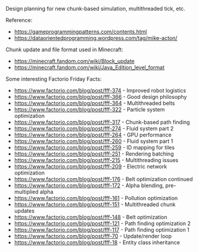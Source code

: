 Design planning for new chunk-based simulation, multithreaded tick, etc.


Reference:
* https://gameprogrammingpatterns.com/contents.html
* https://dataorientedprogramming.wordpress.com/tag/mike-acton/


Chunk update and file format used in Minecraft:
* https://minecraft.fandom.com/wiki/Block_update
* https://minecraft.fandom.com/wiki/Java_Edition_level_format


Some interesting Factorio Friday Facts:
* https://www.factorio.com/blog/post/fff-374 - Improved robot logistics
* https://www.factorio.com/blog/post/fff-366 - Good design philosophy
* https://www.factorio.com/blog/post/fff-364 - Multithreaded belts
* https://www.factorio.com/blog/post/fff-322 - Particle system optimization
* https://www.factorio.com/blog/post/fff-317 - Chunk-based path finding
* https://www.factorio.com/blog/post/fff-274 - Fluid system part 2
* https://www.factorio.com/blog/post/fff-264 - GPU performance
* https://www.factorio.com/blog/post/fff-260 - Fluid system part 1
* https://www.factorio.com/blog/post/fff-259 - ID mapping for tiles
* https://www.factorio.com/blog/post/fff-251 - Rendering batching
* https://www.factorio.com/blog/post/fff-215 - Multithreading issues
* https://www.factorio.com/blog/post/fff-209 - Electric network optimization
* https://www.factorio.com/blog/post/fff-176 - Belt optimization continued
* https://www.factorio.com/blog/post/fff-172 - Alpha blending, pre-multiplied alpha
* https://www.factorio.com/blog/post/fff-161 - Pollution optimization
* https://www.factorio.com/blog/post/fff-151 - Multithreaded chunk updates
* https://www.factorio.com/blog/post/fff-148 - Belt optimization
* https://www.factorio.com/blog/post/fff-121 - Path finding optimization 2
* https://www.factorio.com/blog/post/fff-117 - Path finding optimization 1
* https://www.factorio.com/blog/post/fff-70 - Update/render loop
* https://www.factorio.com/blog/post/fff-18 - Entity class inheritance
